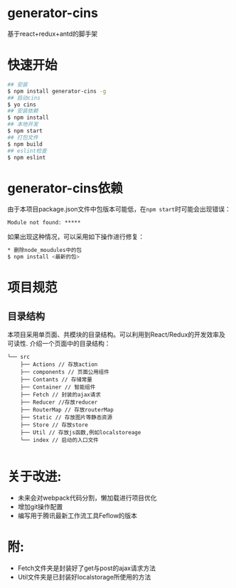 # generator-cins

基于react+redux+antd的脚手架

# 快速开始

``` bash
## 安装
$ npm install generator-cins -g
## 启动cins
$ yo cins
## 安装依赖
$ npm install
## 本地开发
$ npm start
## 打包文件
$ npm build
## eslint检查
$ npm eslint
```

# generator-cins依赖

由于本项目package.json文件中包版本可能低，在`npm start`时可能会出现错误：

```
Module not found: *****
```

如果出现这种情况，可以采用如下操作进行修复：

```bash
* 删除node_moudules中的包
$ npm install <最新的包>
```

# 项目规范

## 目录结构

本项目采用单页面、共模块的目录结构。可以利用到React/Redux的开发效率及可读性.
介绍一个页面中的目录结构：

```
└── src
    ├── Actions // 存放action
    ├── components // 页面公用组件
    ├── Contants // 存储常量
    ├── Container // 智能组件
    ├── Fetch // 封装的ajax请求
    ├── Reducer //存放reducer
    ├── RouterMap // 存放routerMap
    ├── Static // 存放图片等静态资源
    ├── Store // 存放store
    ├── Util // 存放js函数,例如localstoreage
    └── index // 启动的入口文件
   
```

# 关于改进:
* 未来会对webpack代码分割，懒加载进行项目优化
* 增加git操作配置
* 编写用于腾讯最新工作流工具Feflow的版本
# 附:
* Fetch文件夹是封装好了get与post的ajax请求方法
* Util文件夹是已封装好localstorage所使用的方法
